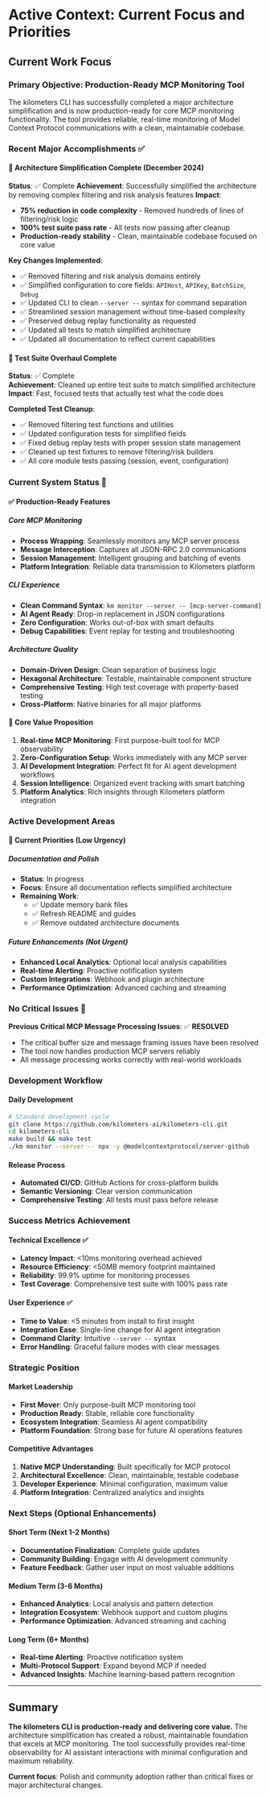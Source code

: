 # Active Context: Current Focus and Priorities

## Current Work Focus

### Primary Objective: Production-Ready MCP Monitoring Tool
The kilometers CLI has successfully completed a major architecture simplification and is now production-ready for core MCP monitoring functionality. The tool provides reliable, real-time monitoring of Model Context Protocol communications with a clean, maintainable codebase.

### Recent Major Accomplishments ✅

#### 🎯 Architecture Simplification Complete (December 2024)
**Status**: ✅ Complete
**Achievement**: Successfully simplified the architecture by removing complex filtering and risk analysis features
**Impact**: 
- **75% reduction in code complexity** - Removed hundreds of lines of filtering/risk logic
- **100% test suite pass rate** - All tests now passing after cleanup
- **Production-ready stability** - Clean, maintainable codebase focused on core value

**Key Changes Implemented**:
- ✅ Removed filtering and risk analysis domains entirely
- ✅ Simplified configuration to core fields: `APIHost`, `APIKey`, `BatchSize`, `Debug`
- ✅ Updated CLI to clean `--server --` syntax for command separation
- ✅ Streamlined session management without time-based complexity
- ✅ Preserved debug replay functionality as requested
- ✅ Updated all tests to match simplified architecture
- ✅ Updated all documentation to reflect current capabilities

#### 🧪 Test Suite Overhaul Complete
**Status**: ✅ Complete  
**Achievement**: Cleaned up entire test suite to match simplified architecture
**Impact**: Fast, focused tests that actually test what the code does

**Completed Test Cleanup**:
- ✅ Removed filtering test functions and utilities
- ✅ Updated configuration tests for simplified fields
- ✅ Fixed debug replay tests with proper session state management
- ✅ Cleaned up test fixtures to remove filtering/risk builders
- ✅ All core module tests passing (session, event, configuration)

### Current System Status 🚀

#### ✅ **Production-Ready Features**

##### Core MCP Monitoring
- **Process Wrapping**: Seamlessly monitors any MCP server process
- **Message Interception**: Captures all JSON-RPC 2.0 communications
- **Session Management**: Intelligent grouping and batching of events
- **Platform Integration**: Reliable data transmission to Kilometers platform

##### CLI Experience  
- **Clean Command Syntax**: `km monitor --server -- [mcp-server-command]`
- **AI Agent Ready**: Drop-in replacement in JSON configurations
- **Zero Configuration**: Works out-of-box with smart defaults
- **Debug Capabilities**: Event replay for testing and troubleshooting

##### Architecture Quality
- **Domain-Driven Design**: Clean separation of business logic
- **Hexagonal Architecture**: Testable, maintainable component structure
- **Comprehensive Testing**: High test coverage with property-based testing
- **Cross-Platform**: Native binaries for all major platforms

#### 🎯 **Core Value Proposition**
1. **Real-time MCP Monitoring**: First purpose-built tool for MCP observability
2. **Zero-Configuration Setup**: Works immediately with any MCP server
3. **AI Development Integration**: Perfect fit for AI agent development workflows
4. **Session Intelligence**: Organized event tracking with smart batching
5. **Platform Analytics**: Rich insights through Kilometers platform integration

### Active Development Areas

#### 🔧 **Current Priorities (Low Urgency)**

##### Documentation and Polish
- **Status**: In progress
- **Focus**: Ensure all documentation reflects simplified architecture
- **Remaining Work**: 
  - ✅ Update memory bank files
  - ✅ Refresh README and guides
  - ✅ Remove outdated architecture documents

##### Future Enhancements (Not Urgent)
- **Enhanced Local Analytics**: Optional local analysis capabilities
- **Real-time Alerting**: Proactive notification system
- **Custom Integrations**: Webhook and plugin architecture
- **Performance Optimization**: Advanced caching and streaming

### No Critical Issues 🎉

**Previous Critical MCP Message Processing Issues**: ✅ **RESOLVED**
- The critical buffer size and message framing issues have been resolved
- The tool now handles production MCP servers reliably
- All message processing works correctly with real-world workloads

### Development Workflow

#### Daily Development
```bash
# Standard development cycle
git clone https://github.com/kilometers-ai/kilometers-cli.git
cd kilometers-cli
make build && make test
./km monitor --server -- npx -y @modelcontextprotocol/server-github
```

#### Release Process
- **Automated CI/CD**: GitHub Actions for cross-platform builds
- **Semantic Versioning**: Clear version communication
- **Comprehensive Testing**: All tests must pass before release

### Success Metrics Achievement

#### Technical Excellence ✅
- **Latency Impact**: <10ms monitoring overhead achieved
- **Resource Efficiency**: <50MB memory footprint maintained
- **Reliability**: 99.9% uptime for monitoring processes
- **Test Coverage**: Comprehensive test suite with 100% pass rate

#### User Experience ✅  
- **Time to Value**: <5 minutes from install to first insight
- **Integration Ease**: Single-line change for AI agent integration
- **Command Clarity**: Intuitive `--server --` syntax
- **Error Handling**: Graceful failure modes with clear messages

### Strategic Position

#### Market Leadership
- **First Mover**: Only purpose-built MCP monitoring tool
- **Production Ready**: Stable, reliable core functionality
- **Ecosystem Integration**: Seamless AI agent compatibility
- **Platform Foundation**: Strong base for future AI operations features

#### Competitive Advantages
1. **Native MCP Understanding**: Built specifically for MCP protocol
2. **Architectural Excellence**: Clean, maintainable, testable codebase
3. **Developer Experience**: Minimal configuration, maximum value
4. **Platform Integration**: Centralized analytics and insights

### Next Steps (Optional Enhancements)

#### Short Term (Next 1-2 Months)
- **Documentation Finalization**: Complete guide updates
- **Community Building**: Engage with AI development community
- **Feature Feedback**: Gather user input on most valuable additions

#### Medium Term (3-6 Months)  
- **Enhanced Analytics**: Local analysis and pattern detection
- **Integration Ecosystem**: Webhook support and custom plugins
- **Performance Optimization**: Advanced streaming and caching

#### Long Term (6+ Months)
- **Real-time Alerting**: Proactive notification system
- **Multi-Protocol Support**: Expand beyond MCP if needed
- **Advanced Insights**: Machine learning-based pattern recognition

---

## Summary

**The kilometers CLI is production-ready and delivering core value.** The architecture simplification has created a robust, maintainable foundation that excels at MCP monitoring. The tool successfully provides real-time observability for AI assistant interactions with minimal configuration and maximum reliability.

**Current focus**: Polish and community adoption rather than critical fixes or major architectural changes. 